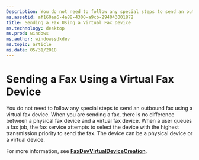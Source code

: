 ```yaml
---
Description: You do not need to follow any special steps to send an outbound fax using a virtual fax device.
ms.assetid: af160aa6-4a88-4300-a9cb-294043001872
title: Sending a Fax Using a Virtual Fax Device
ms.technology: desktop
ms.prod: windows
ms.author: windowssdkdev
ms.topic: article
ms.date: 05/31/2018
---
```


# Sending a Fax Using a Virtual Fax Device

You do not need to follow any special steps to send an outbound fax using a virtual fax device. When you are sending a fax, there is no difference between a physical fax device and a virtual fax device. When a user queues a fax job, the fax service attempts to select the device with the highest transmission priority to send the fax. The device can be a physical device or a virtual device.

For more information, see [**FaxDevVirtualDeviceCreation**](/previous-versions/windows/desktop/api/FaxDev/nf-faxdev-faxdevvirtualdevicecreation).

 

 



